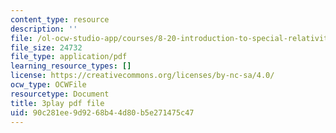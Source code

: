 ```yaml
---
content_type: resource
description: ''
file: /ol-ocw-studio-app/courses/8-20-introduction-to-special-relativity-january-iap-2021/90c281ee9d9268b44d80b5e271475c47_8rbXjIqF3IA.pdf
file_size: 24732
file_type: application/pdf
learning_resource_types: []
license: https://creativecommons.org/licenses/by-nc-sa/4.0/
ocw_type: OCWFile
resourcetype: Document
title: 3play pdf file
uid: 90c281ee-9d92-68b4-4d80-b5e271475c47
---
```

